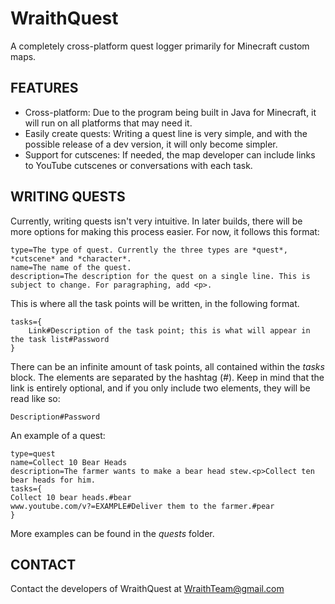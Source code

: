 WraithQuest
===========

A completely cross-platform quest logger primarily for Minecraft custom maps.

## FEATURES

* Cross-platform: Due to the program being built in Java for Minecraft, it will run on all platforms that may need it.
* Easily create quests: Writing a quest line is very simple, and with the possible release of a dev version, it will only become simpler.
* Support for cutscenes: If needed, the map developer can include links to YouTube cutscenes or conversations with each task.

## WRITING QUESTS

Currently, writing quests isn't very intuitive. In later builds, there will be more options for making this process easier.
For now, it follows this format:

	type=The type of quest. Currently the three types are *quest*, *cutscene* and *character*.
	name=The name of the quest.
	description=The description for the quest on a single line. This is subject to change. For paragraphing, add <p>.

This is where all the task points will be written, in the following format.

	tasks={
		Link#Description of the task point; this is what will appear in the task list#Password
	}

There can be an infinite amount of task points, all contained within the *tasks* block. The elements are separated by the hashtag (*#*).
Keep in mind that the link is entirely optional, and if you only include two elements, they will be read like so:

	Description#Password

An example of a quest:

	type=quest
	name=Collect 10 Bear Heads
	description=The farmer wants to make a bear head stew.<p>Collect ten bear heads for him.
	tasks={
	Collect 10 bear heads.#bear
	www.youtube.com/v?=EXAMPLE#Deliver them to the farmer.#pear
	}

More examples can be found in the *quests* folder.

## CONTACT

Contact the developers of WraithQuest at
WraithTeam@gmail.com